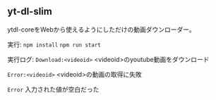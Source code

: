 yt-dl-slim
-----

ytdl-coreをWebから使えるようにしただけの動画ダウンローダー。

実行:
``npm install``
``npm run start``

実行ログ:
```Download:<videoid>```
\<videoid\>のyoutube動画をダウンロード

```Error:<videoid>```
\<videoid\>の動画の取得に失敗

```Error```
入力された値が空白だった
